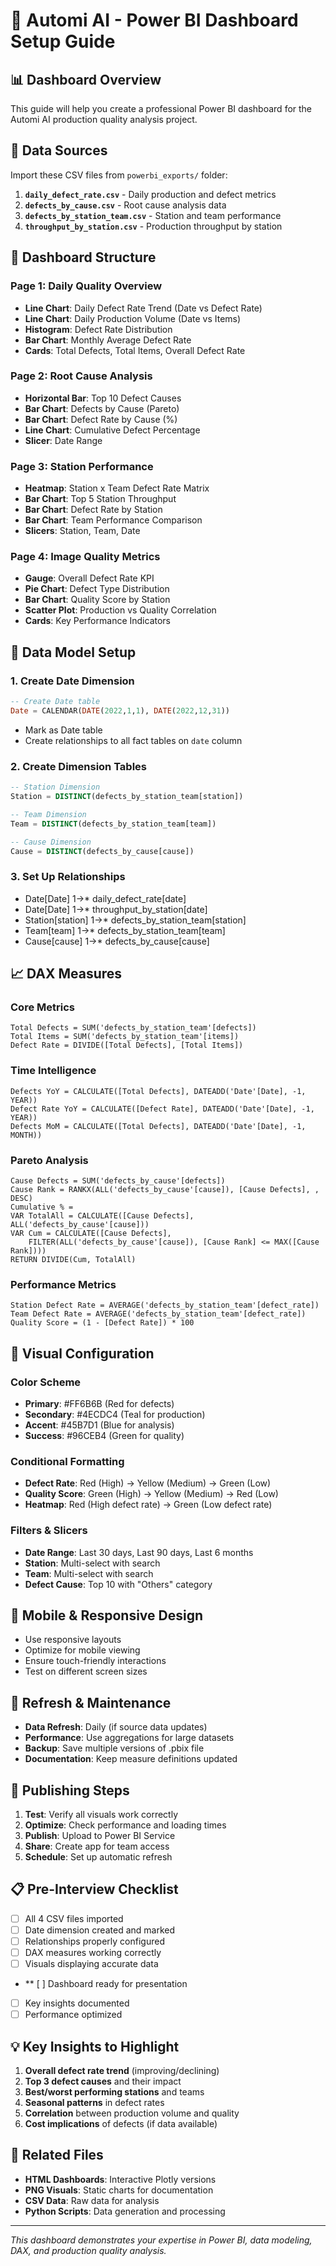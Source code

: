 # 🚀 Automi AI - Power BI Dashboard Setup Guide

## 📊 Dashboard Overview
This guide will help you create a professional Power BI dashboard for the Automi AI production quality analysis project.

## 📁 Data Sources
Import these CSV files from `powerbi_exports/` folder:
1. **`daily_defect_rate.csv`** - Daily production and defect metrics
2. **`defects_by_cause.csv`** - Root cause analysis data
3. **`defects_by_station_team.csv`** - Station and team performance
4. **`throughput_by_station.csv`** - Production throughput by station

## 🎯 Dashboard Structure

### Page 1: Daily Quality Overview
- **Line Chart**: Daily Defect Rate Trend (Date vs Defect Rate)
- **Line Chart**: Daily Production Volume (Date vs Items)
- **Histogram**: Defect Rate Distribution
- **Bar Chart**: Monthly Average Defect Rate
- **Cards**: Total Defects, Total Items, Overall Defect Rate

### Page 2: Root Cause Analysis
- **Horizontal Bar**: Top 10 Defect Causes
- **Bar Chart**: Defects by Cause (Pareto)
- **Bar Chart**: Defect Rate by Cause (%)
- **Line Chart**: Cumulative Defect Percentage
- **Slicer**: Date Range

### Page 3: Station Performance
- **Heatmap**: Station x Team Defect Rate Matrix
- **Bar Chart**: Top 5 Station Throughput
- **Bar Chart**: Defect Rate by Station
- **Bar Chart**: Team Performance Comparison
- **Slicers**: Station, Team, Date

### Page 4: Image Quality Metrics
- **Gauge**: Overall Defect Rate KPI
- **Pie Chart**: Defect Type Distribution
- **Bar Chart**: Quality Score by Station
- **Scatter Plot**: Production vs Quality Correlation
- **Cards**: Key Performance Indicators

## 🔧 Data Model Setup

### 1. Create Date Dimension
```sql
-- Create Date table
Date = CALENDAR(DATE(2022,1,1), DATE(2022,12,31))
```
- Mark as Date table
- Create relationships to all fact tables on `date` column

### 2. Create Dimension Tables
```sql
-- Station Dimension
Station = DISTINCT(defects_by_station_team[station])

-- Team Dimension  
Team = DISTINCT(defects_by_station_team[team])

-- Cause Dimension
Cause = DISTINCT(defects_by_cause[cause])
```

### 3. Set Up Relationships
- Date[Date] 1→* daily_defect_rate[date]
- Date[Date] 1→* throughput_by_station[date]
- Station[station] 1→* defects_by_station_team[station]
- Team[team] 1→* defects_by_station_team[team]
- Cause[cause] 1→* defects_by_cause[cause]

## 📈 DAX Measures

### Core Metrics
```dax
Total Defects = SUM('defects_by_station_team'[defects])
Total Items = SUM('defects_by_station_team'[items])
Defect Rate = DIVIDE([Total Defects], [Total Items])
```

### Time Intelligence
```dax
Defects YoY = CALCULATE([Total Defects], DATEADD('Date'[Date], -1, YEAR))
Defect Rate YoY = CALCULATE([Defect Rate], DATEADD('Date'[Date], -1, YEAR))
Defects MoM = CALCULATE([Total Defects], DATEADD('Date'[Date], -1, MONTH))
```

### Pareto Analysis
```dax
Cause Defects = SUM('defects_by_cause'[defects])
Cause Rank = RANKX(ALL('defects_by_cause'[cause]), [Cause Defects], , DESC)
Cumulative % = 
VAR TotalAll = CALCULATE([Cause Defects], ALL('defects_by_cause'[cause]))
VAR Cum = CALCULATE([Cause Defects], 
    FILTER(ALL('defects_by_cause'[cause]), [Cause Rank] <= MAX([Cause Rank])))
RETURN DIVIDE(Cum, TotalAll)
```

### Performance Metrics
```dax
Station Defect Rate = AVERAGE('defects_by_station_team'[defect_rate])
Team Defect Rate = AVERAGE('defects_by_station_team'[defect_rate])
Quality Score = (1 - [Defect Rate]) * 100
```

## 🎨 Visual Configuration

### Color Scheme
- **Primary**: #FF6B6B (Red for defects)
- **Secondary**: #4ECDC4 (Teal for production)
- **Accent**: #45B7D1 (Blue for analysis)
- **Success**: #96CEB4 (Green for quality)

### Conditional Formatting
- **Defect Rate**: Red (High) → Yellow (Medium) → Green (Low)
- **Quality Score**: Green (High) → Yellow (Medium) → Red (Low)
- **Heatmap**: Red (High defect rate) → Green (Low defect rate)

### Filters & Slicers
- **Date Range**: Last 30 days, Last 90 days, Last 6 months
- **Station**: Multi-select with search
- **Team**: Multi-select with search
- **Defect Cause**: Top 10 with "Others" category

## 📱 Mobile & Responsive Design
- Use responsive layouts
- Optimize for mobile viewing
- Ensure touch-friendly interactions
- Test on different screen sizes

## 🔄 Refresh & Maintenance
- **Data Refresh**: Daily (if source data updates)
- **Performance**: Use aggregations for large datasets
- **Backup**: Save multiple versions of .pbix file
- **Documentation**: Keep measure definitions updated

## 🚀 Publishing Steps
1. **Test**: Verify all visuals work correctly
2. **Optimize**: Check performance and loading times
3. **Publish**: Upload to Power BI Service
4. **Share**: Create app for team access
5. **Schedule**: Set up automatic refresh

## 📋 Pre-Interview Checklist
- [ ] All 4 CSV files imported
- [ ] Date dimension created and marked
- [ ] Relationships properly configured
- [ ] DAX measures working correctly
- [ ] Visuals displaying accurate data
- ** [ ] Dashboard ready for presentation
- [ ] Key insights documented
- [ ] Performance optimized

## 💡 Key Insights to Highlight
1. **Overall defect rate trend** (improving/declining)
2. **Top 3 defect causes** and their impact
3. **Best/worst performing stations** and teams
4. **Seasonal patterns** in defect rates
5. **Correlation** between production volume and quality
6. **Cost implications** of defects (if data available)

## 🔗 Related Files
- **HTML Dashboards**: Interactive Plotly versions
- **PNG Visuals**: Static charts for documentation
- **CSV Data**: Raw data for analysis
- **Python Scripts**: Data generation and processing

---
*This dashboard demonstrates your expertise in Power BI, data modeling, DAX, and production quality analysis.*
